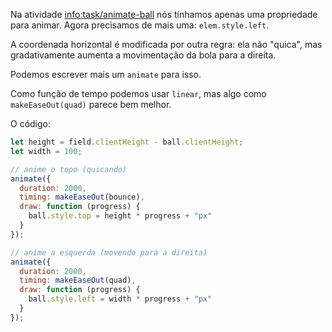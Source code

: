 Na atividade <info:task/animate-ball> nós tínhamos apenas uma propriedade para animar. Agora precisamos de mais uma: `elem.style.left`.

A coordenada horizontal é modificada por outra regra: ela não "quica", mas gradativamente aumenta a movimentação da bola para a direita.

Podemos escrever mais um `animate` para isso.

Como função de tempo podemos usar `linear`, mas algo como `makeEaseOut(quad)` parece bem melhor.

O código:

```js
let height = field.clientHeight - ball.clientHeight;
let width = 100;

// anime o topo (quicando)
animate({
  duration: 2000,
  timing: makeEaseOut(bounce),
  draw: function (progress) {
    ball.style.top = height * progress + "px"
  }
});

// anime a esquerda (movendo para a direita)
animate({
  duration: 2000,
  timing: makeEaseOut(quad),
  draw: function (progress) {
    ball.style.left = width * progress + "px"
  }
});
```
